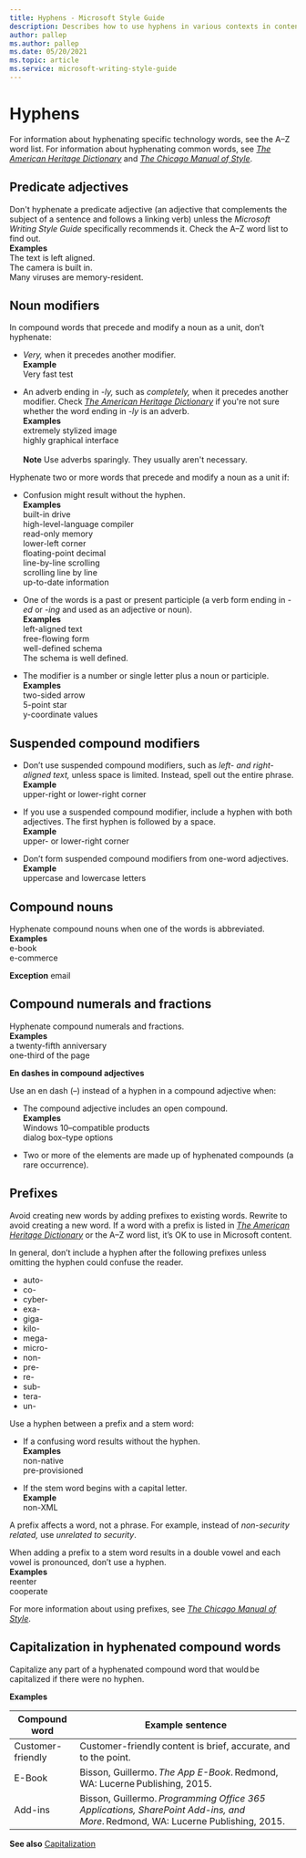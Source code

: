 ```yaml
---
title: Hyphens - Microsoft Style Guide
description: Describes how to use hyphens in various contexts in content including predicate adjectives, noun modifiers, compound nouns, prefixes, and more.
author: pallep
ms.author: pallep
ms.date: 05/20/2021
ms.topic: article
ms.service: microsoft-writing-style-guide
---
```


# Hyphens

For information about hyphenating specific technology words, see the A–Z word list. For information about hyphenating common words, see [*The American Heritage Dictionary*](https://ahdictionary.com/) and [*The Chicago Manual of Style*](https://www.chicagomanualofstyle.org/home.html).

## Predicate adjectives

Don't hyphenate a predicate adjective (an adjective that complements the subject of a sentence and follows a linking verb) unless the *Microsoft Writing Style Guide* specifically recommends it. Check the A–Z word list to find out.<br />
**Examples**  
The text is left aligned.  
The camera is built in.  
Many viruses are memory-resident.  

## Noun modifiers

In compound words that precede and modify a noun as a unit, don’t hyphenate:

  - *Very,* when it precedes another modifier.  
   **Example**  
   Very fast test  
   
  - An adverb ending in *-ly,* such as *completely,* when it precedes another modifier. Check [*The American Heritage Dictionary*](https://ahdictionary.com/) if you're not sure whether the word ending in *-ly* is an adverb.<br />
   **Examples**  
   extremely stylized image  
   highly graphical interface  <br /><br />
   **Note** Use adverbs sparingly. They usually aren't necessary.  

Hyphenate two or more words that precede and modify a noun as a unit if:

  - Confusion might result without the hyphen.<br />
	**Examples**  
	built-in drive  
	high-level-language compiler  
	read-only memory  
	lower-left corner  
	floating-point decimal  
	line-by-line scrolling  
	scrolling line by line  
	up-to-date information 

  - One of the words is a past or present participle (a verb form ending in *-ed* or -*ing* and used as an adjective or noun).<br />
	**Examples**  
	left-aligned text  
	free-flowing form  
	well-defined schema  
	The schema is well defined.  

  - The modifier is a number or single letter plus a noun or participle.<br />
	**Examples**  
	two-sided arrow   
	5-point star  
	y-coordinate values

## Suspended compound modifiers

  - Don’t use suspended compound modifiers, such as *left- and right-aligned text,* unless space is limited. Instead, spell out the entire phrase.<br />
	**Example**  
	upper-right or lower-right corner

  - If you use a suspended compound modifier, include a hyphen with both adjectives. The first hyphen is followed by a space.<br />
	**Example**  
	upper- or lower-right corner

  - Don’t form suspended compound modifiers from one-word adjectives. <br />
	**Example**  
	uppercase and lowercase letters

## Compound nouns

Hyphenate compound nouns when one of the words is abbreviated.<br />
**Examples**  
e-book  
e-commerce  

**Exception** email

## Compound numerals and fractions

Hyphenate compound numerals and fractions.<br />
**Examples**  
a twenty-fifth anniversary  
one-third of the page  

**En dashes in compound adjectives**

Use an en dash (–) instead of a hyphen in a compound adjective when:

  - The compound adjective includes an open compound.<br />
	**Examples**  
	Windows 10–compatible products  
	dialog box–type options  

  - Two or more of the elements are made up of hyphenated compounds (a rare occurrence). 

## Prefixes

Avoid creating new words by adding prefixes to existing words. Rewrite to avoid creating a new word. If a word with a prefix is listed in [*The American Heritage Dictionary*](https://ahdictionary.com/) or the A–Z word list, it’s OK to use in Microsoft content. 

In general, don’t include a hyphen after the following prefixes unless omitting the hyphen could confuse the reader.

- auto-
- co-
- cyber-
- exa-
- giga-
- kilo-
- mega-
- micro-
- non-
- pre-
- re-
- sub-
- tera-
- un-

Use a hyphen between a prefix and a stem word:

  - If a confusing word results without the hyphen.<br />
    **Examples**  
    non-native  
    pre-provisioned
  
  - If the stem word begins with a capital letter. <br />
    **Example**  
    non-XML  

A prefix affects a word, not a phrase. For example, instead of *non-security related,* use *unrelated to security*.

When adding a prefix to a stem word results in a double vowel and each vowel is pronounced, don’t use a hyphen. <br />
**Examples**  
reenter  
cooperate  

For more information about using prefixes, see [*The Chicago Manual of Style*](https://www.chicagomanualofstyle.org/home.html).

## Capitalization in hyphenated compound words

Capitalize any part of a hyphenated compound word that would be capitalized if there were no hyphen. 

**Examples**  

| Compound word              | Example sentence                                                                                                              |
| -------------------------- |-------------------------------------------------------------------------------------------------------------------------------|
| Customer-friendly          | Customer-friendly content is brief, accurate, and to the point.                                                               |
| E-Book                     | Bisson, Guillermo. *The App E-Book*. Redmond, WA: Lucerne Publishing, 2015.                                                   |
| Add-ins                    | Bisson, Guillermo. *Programming Office 365 Applications, SharePoint Add-ins, and More*. Redmond, WA: Lucerne Publishing, 2015.|

**See also** [Capitalization](~/capitalization.md)

